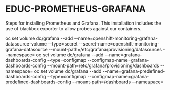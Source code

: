 # EDUC-PROMETHEUS-GRAFANA

Steps for installing Prometheus and Grafana. This installation includes the use of blackbox exporter to allow probes against our containers.  


oc set volume dc/grafana --add --name=openshift-monitoring-grafana-datasource-volume --type=secret --secret-name=openshift-monitoring-grafana-datasource --mount-path=/etc/grafana/provisioning/datasources --namespace=<namespace>
oc set volume dc/grafana --add --name=grafana-dashboards-config --type=configmap --configmap-name=grafana-dashboards-config --mount-path=/etc/grafana/provisioning/dashboards --namespace=<namespace>
oc set volume dc/grafana --add --name=grafana-predefined-dashboards-config --type=configmap --configmap-name=grafana-predefined-dashboards-config --mount-path=/dashboards --namespace=<namespace>